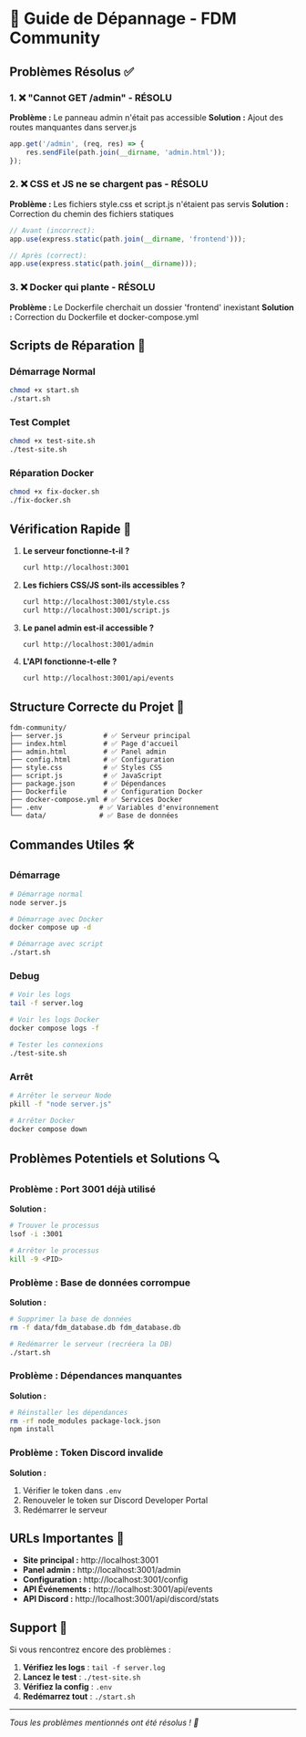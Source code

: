 # 🚨 Guide de Dépannage - FDM Community

## Problèmes Résolus ✅

### 1. ❌ "Cannot GET /admin" - RÉSOLU
**Problème :** Le panneau admin n'était pas accessible
**Solution :** Ajout des routes manquantes dans server.js
```javascript
app.get('/admin', (req, res) => {
    res.sendFile(path.join(__dirname, 'admin.html'));
});
```

### 2. ❌ CSS et JS ne se chargent pas - RÉSOLU
**Problème :** Les fichiers style.css et script.js n'étaient pas servis
**Solution :** Correction du chemin des fichiers statiques
```javascript
// Avant (incorrect):
app.use(express.static(path.join(__dirname, 'frontend')));

// Après (correct):
app.use(express.static(path.join(__dirname)));
```

### 3. ❌ Docker qui plante - RÉSOLU
**Problème :** Le Dockerfile cherchait un dossier 'frontend' inexistant
**Solution :** Correction du Dockerfile et docker-compose.yml

## Scripts de Réparation 🔧

### Démarrage Normal
```bash
chmod +x start.sh
./start.sh
```

### Test Complet
```bash
chmod +x test-site.sh
./test-site.sh
```

### Réparation Docker
```bash
chmod +x fix-docker.sh
./fix-docker.sh
```

## Vérification Rapide 🚀

1. **Le serveur fonctionne-t-il ?**
   ```bash
   curl http://localhost:3001
   ```

2. **Les fichiers CSS/JS sont-ils accessibles ?**
   ```bash
   curl http://localhost:3001/style.css
   curl http://localhost:3001/script.js
   ```

3. **Le panel admin est-il accessible ?**
   ```bash
   curl http://localhost:3001/admin
   ```

4. **L'API fonctionne-t-elle ?**
   ```bash
   curl http://localhost:3001/api/events
   ```

## Structure Correcte du Projet 📁

```
fdm-community/
├── server.js          # ✅ Serveur principal
├── index.html         # ✅ Page d'accueil
├── admin.html         # ✅ Panel admin
├── config.html        # ✅ Configuration
├── style.css          # ✅ Styles CSS
├── script.js          # ✅ JavaScript
├── package.json       # ✅ Dépendances
├── Dockerfile         # ✅ Configuration Docker
├── docker-compose.yml # ✅ Services Docker
├── .env              # ✅ Variables d'environnement
└── data/             # ✅ Base de données
```

## Commandes Utiles 🛠️

### Démarrage
```bash
# Démarrage normal
node server.js

# Démarrage avec Docker
docker compose up -d

# Démarrage avec script
./start.sh
```

### Debug
```bash
# Voir les logs
tail -f server.log

# Voir les logs Docker
docker compose logs -f

# Tester les connexions
./test-site.sh
```

### Arrêt
```bash
# Arrêter le serveur Node
pkill -f "node server.js"

# Arrêter Docker
docker compose down
```

## Problèmes Potentiels et Solutions 🔍

### Problème : Port 3001 déjà utilisé
**Solution :**
```bash
# Trouver le processus
lsof -i :3001

# Arrêter le processus
kill -9 <PID>
```

### Problème : Base de données corrompue
**Solution :**
```bash
# Supprimer la base de données
rm -f data/fdm_database.db fdm_database.db

# Redémarrer le serveur (recréera la DB)
./start.sh
```

### Problème : Dépendances manquantes
**Solution :**
```bash
# Réinstaller les dépendances
rm -rf node_modules package-lock.json
npm install
```

### Problème : Token Discord invalide
**Solution :**
1. Vérifier le token dans `.env`
2. Renouveler le token sur Discord Developer Portal
3. Redémarrer le serveur

## URLs Importantes 🔗

- **Site principal :** http://localhost:3001
- **Panel admin :** http://localhost:3001/admin
- **Configuration :** http://localhost:3001/config
- **API Événements :** http://localhost:3001/api/events
- **API Discord :** http://localhost:3001/api/discord/stats

## Support 💬

Si vous rencontrez encore des problèmes :

1. **Vérifiez les logs** : `tail -f server.log`
2. **Lancez le test** : `./test-site.sh`
3. **Vérifiez la config** : `.env`
4. **Redémarrez tout** : `./start.sh`

---

*Tous les problèmes mentionnés ont été résolus ! 🎉*